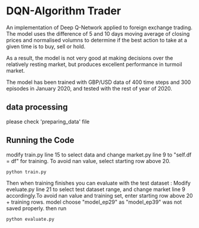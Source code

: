# DQN-Algorithm Trader

An implementation of Deep Q-Network applied to foreign exchange trading. The model uses the difference of 5 and 10 days moving average of closing prices and normalised volumns to determine if the best action to take at a given time is to buy, sell or hold.

As a result, the model is not very good at making decisions over the relatively resting market, but produces excellent performance in turmoil market.

The model has been trained with GBP/USD data of 400 time steps and 300 episodes in January 2020,  and tested with the rest of year of 2020.
## data processing
please check 'preparing_data' file

## Running the Code
modify train.py line 15 to select data and change market.py line 9 to "self.df = df" for training. To avoid nan value, select starting row above 20. 

```
python train.py 
```

Then when training finishes you can evaluate with the test dataset :
Modify eveluate.py line 21 to select test dataset range, and change market line 9 accordingly.To avoid nan value and training set, enter starting row above 20 + training rows. model choose "model_ep29" as "model_ep39" was not saved properly. then run 
```
python evaluate.py 
```
